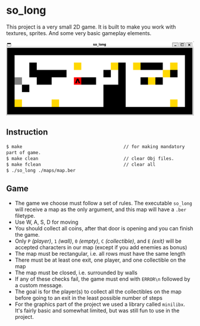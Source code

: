 # so_long

This project is a very small 2D game. It is built to make you work with textures, sprites. And some very basic gameplay elements.

<div align="center"><img src="./img/so_long.png" /></div>

## Instruction

```
$ make                                      // for making mandatory part of game.
$ make clean                                // clear Obj files.
$ make fclean                               // clear all
$ ./so_long ./maps/map.ber
```

## Game

- The game we choose must follow a set of rules. The executable `so_long` will receive a map as the only argument, and this map will have a `.ber` filetype.
- Use W, A, S, D for moving
- You should collect all coins, after that door is opening and you can finish the game.
- Only `P` _(player)_, `1` _(wall)_, `0` _(empty)_, `C` _(collectible)_, and `E` _(exit)_ will be accepted characters in our map (except if you add enemies as bonus)
- The map must be rectangular, i.e. all rows must have the same length
- There must be at least one exit, one player, and one collectible on the map
- The map must be closed, i.e. surrounded by walls
- If any of these checks fail, the game must end with `ERROR\n` followed by a custom message.
- The goal is for the player(s) to collect all the collectibles on the map before going to an exit in the least possible number of steps
- For the graphics part of the project we used a library called `minilibx`. It's fairly basic and somewhat limited, but was still fun to use in the project.
